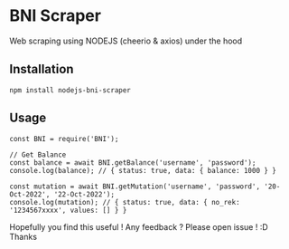 # BNI Scraper

Web scraping using NODEJS (cheerio & axios) under the hood

## Installation

```
npm install nodejs-bni-scraper
```

## Usage

```
const BNI = require('BNI');

// Get Balance
const balance = await BNI.getBalance('username', 'password');
console.log(balance); // { status: true, data: { balance: 1000 } }

const mutation = await BNI.getMutation('username', 'password', '20-Oct-2022', '22-Oct-2022');
console.log(mutation); // { status: true, data: { no_rek: '1234567xxxx', values: [] } }

```

Hopefully you find this useful !
Any feedback ? Please open issue ! :D Thanks
